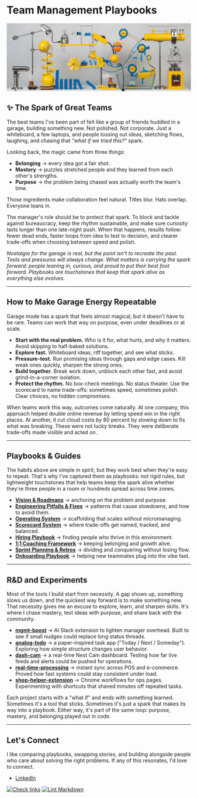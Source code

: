
# Team Management Playbooks

![rube](assets/rube2.jpeg)

## ✨ The Spark of Great Teams

The best teams I've been part of felt like a group of friends huddled in a garage, building something new.
Not polished. Not corporate. Just a whiteboard, a few laptops, and people tossing out ideas, sketching flows, laughing, and chasing that _"what if we tried this?"_ spark.

Looking back, the magic came from three things:

- **Belonging** → every idea got a fair shot.
- **Mastery** → puzzles stretched people and they learned from each other's strengths.
- **Purpose** → the problem being chased was actually worth the team's time.

Those ingredients make collaboration feel natural. Titles blur. Hats overlap. Everyone leans in.

The manager's role should be to protect that spark. To block and tackle against bureaucracy, keep the rhythm sustainable, and make sure curiosity lasts longer than one late-night push. When that happens, results follow: fewer dead ends, faster loops from idea to test to decision, and clearer trade-offs when choosing between speed and polish.

_Nostalgia for the garage is real, but the point isn't to recreate the past. Tools and pressures will always change. What matters is carrying the spark forward: people leaning in, curious, and proud to put their best foot forward. Playbooks are touchstones that keep that spark alive as everything else evolves._

---

## How to Make Garage Energy Repeatable

Garage mode has a spark that feels almost magical, but it doesn't have to be rare. Teams can work that way on purpose, even under deadlines or at scale.

- **Start with the real problem.** Who is it for, what hurts, and why it matters. Avoid skipping to half-baked solutions.
- **Explore fast.** Whiteboard ideas, riff together, and see what sticks.
- **Pressure-test.** Run promising ideas through gaps and edge cases. Kill weak ones quickly, sharpen the strong ones.
- **Build together.** Break work down, unblock each other fast, and avoid grind-in-a-corner isolation.
- **Protect the rhythm.** No box-check meetings. No status theater. Use the scorecard to name trade-offs: sometimes speed, sometimes polish. Clear choices, no hidden compromises.

When teams work this way, outcomes come naturally. At one company, this approach helped double online revenue by letting speed win in the right places. At another, it cut cloud costs by 80 percent by slowing down to fix what was breaking. These were not lucky breaks. They were deliberate trade-offs made visible and acted on.

---

## Playbooks & Guides

The habits above are simple in spirit, but they work best when they're easy to repeat. That's why I've captured them as playbooks: not rigid rules, but lightweight touchstones that help teams keep the spark alive whether they're three people in a room or hundreds spread across time zones.

- **[Vision & Roadmaps](/playbooks/01-vision-roadmaps.md)** → anchoring on the problem and purpose.
- **[Engineering Pitfalls & Fixes](/playbooks/02-engineering-pitfalls.md)** → patterns that cause slowdowns, and how to avoid them.
- **[Operating System](/playbooks/03-operating-system.md)** → scaffolding that scales without micromanaging.
- **[Scorecard System](/playbooks/04-scorecard-system.md)** → where trade-offs get named, tracked, and balanced.
- **[Hiring Playbook](/playbooks/05-hiring.md)** → finding people who thrive in this environment.
- **[1:1 Coaching Framework](/playbooks/06-1-1-coaching.md)** → keeping belonging and growth alive.
- **[Sprint Planning & Retros](/playbooks/07-sprint-planning-retros.md)** → dividing and conquering without losing flow.
- **[Onboarding Playbook](/playbooks/08-onboarding.md)** → helping new teammates plug into the vibe fast.

---

## R&D and Experiments

Most of the tools I build start from necessity. A gap shows up, something slows us down, and the quickest way forward is to make something new. That necessity gives me an excuse to explore, learn, and sharpen skills. It's where I chase mastery, test ideas with purpose, and share back with the community.

- **[mgmt-boost](https://github.com/bmardock/mgmt-boost)** → AI Slack extension to lighten manager overhead. Built to see if small nudges could replace long status threads.
- **[analog-todo](https://github.com/bmardock/analog-todo)** → a paper-inspired task app ("Today / Next / Someday"). Exploring how simple structure changes user behavior.
- **[dash-cam](https://github.com/bmardock/dash-cam)** → a real-time Nest Cam dashboard. Testing how far live feeds and alerts could be pushed for operations.
- **[real-time-processing](https://github.com/bmardock/real-time-processing)** → instant sync across POS and e-commerce. Proved how fast systems could stay consistent under load.
- **[shop-helper-extension](https://github.com/bmardock/shop-helper-extension)** → Chrome workflows for ops pages. Experimenting with shortcuts that shaved minutes off repeated tasks.

Each project starts with a "what if" and ends with something learned. Sometimes it's a tool that sticks. Sometimes it's just a spark that makes its way into a playbook. Either way, it's part of the same loop: purpose, mastery, and belonging played out in code.

---

## Let's Connect

I like comparing playbooks, swapping stories, and building alongside people who care about solving the right problems. If any of this resonates, I'd love to connect.

- [LinkedIn](https://www.linkedin.com/in/brandonmardock/)

[![Check links](https://github.com/bmardock/bmardock/actions/workflows/links.yml/badge.svg)](https://github.com/bmardock/bmardock/actions/workflows/links.yml)
[![Lint Markdown](https://github.com/bmardock/bmardock/actions/workflows/markdown.yml/badge.svg)](https://github.com/bmardock/bmardock/actions/workflows/markdown.yml)
